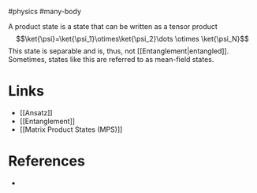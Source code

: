 #physics #many-body

A product state is a state that can be written as a tensor product 
$$\ket{\psi}=\ket{\psi_1}\otimes\ket{\psi_2}\dots \otimes \ket{\psi_N}$$
This state is separable and is, thus, not [[Entanglement|entangled]]. Sometimes, states like this are referred to as mean-field states.
# Links
- [[Ansatz]]
- [[Entanglement]]
- [[Matrix Product States (MPS)]]

# References
- 